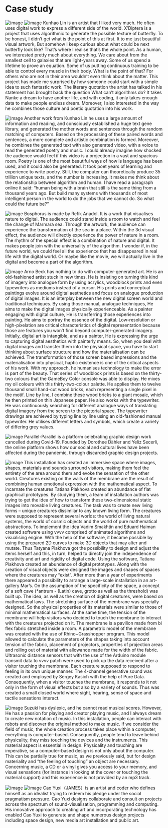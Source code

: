 # Case study

![image](https://github.com/ShidiX-1/Slave-to-the-Algorithm-A1/blob/master/Case%20study/sko/case%20study.jpg)
![image](https://github.com/ShidiX-1/Slave-to-the-Algorithm-A1/blob/master/Case%20study/sko/case%20study2.jpg)
Kunhao Lin is an artist that I liked very much. He often uses digital work to express a different side of the world. X’Diptera is a project that uses algorithmic to generate the possible texture of butterfly. To be honest, I didn’t get what is the point of this at first. It to me just beautiful visual artwork, But somehow I keep curious about what could be next butterfly look like? That’s where I realise that’s the whole point. As a human, we interested pretty much about everything. We care about from the smallest cell to galaxies that are light-years away. Some of us spend a lifetime to prove an equation. Some of us putting continuous training to be able to control every muscle in their body. What is the point of that? For others who are not in their area wouldn’t even think about the matter. 
This project has made me surprised by how someone could start with a simple idea to such fantastic work. The literary quotation the artist has talked in his statement has brought back the question What can’t algorithms do? It takes Nanke a dream to have another life, and with coding, it only takes enough data to make people endless dream. Moreover, I also interested in the way he combines those culture and poetic quotation into his work.

![image](https://github.com/ShidiX-1/Slave-to-the-Algorithm-A1/blob/master/Case%20study/sko/case%20study3.jpg)
Another work from Kunhao Lin he uses a large amount of information and reading, and consciously established a huge text gene library, and generated the mother words and sentences through the random matching of computers. Based on the processing of these paired words and sentences, a more complete and artistic combination is formed. Moreover, he combines the generated text with also generated video, with a voice to read the generated poetry and music. I could already imagine how shocked the audience would feel if this video is a projection in a vast and spacious room.
Poetry is one of the most beautiful ways of how is language has been used, and it could also be generated. It took poet years of learning and experience to write poetry. Still, the computer can theoretically produce 35 trillion unique texts, and the number is increasing. It makes me think about the relationship between algorithm and human. I have read a paragraph online it said: “human being with a brain that still is the same thing from a thousand years ago. But build many systems with thousands of most intelligent person in the world to do the jobs that we cannot do. So what could the future be?” 

![image](https://github.com/ShidiX-1/Slave-to-the-Algorithm-A1/blob/master/Case%20study/sko/case%20study4.jpg)
Bosphorus is made by Refik Anadol. It is a  work that visualises nature to digital. The audience could stand inside a room to watch and feel the change of Marmara sea. Through the artwork, the audience can experience the transformation of the sea in a place. Within the 3d visual effect, the audience will directly experience the power of nature in a room. The rhythm of the special effect is a combination of nature and digital. It makes people join with the universality of the algorithm. I wonder if, in the future world, we could feel all the experience that has disappeared in real life with the digital world. Or maybe like the movie, we will actually live in the digital and become a part of the algorithm.

![image](https://github.com/ShidiX-1/Slave-to-the-Algorithm-A1/blob/master/Case%20study/sko/case%20study5.jpg)
Arno Beck has nothing to do with computer-generated art. He is an old-fashioned artist stuck in new times. He is insisting on turning this kind of imagery into analogue form by using acrylics, woodblock prints and even typewriters as mediums instead of a cursor.
 His prints and conceptual paintings evolve around digital aesthetics and focus on analogue production of digital images. It is an interplay between the new digital screen world and traditional techniques. By using those manual, analogue techniques, He aims to make the digital images physically experienceable.
As a painter engaging with digital culture, He is transferring those experiences into painting. He aims to portray the essence of the digital. Low-resolution or high-pixelation are critical characteristics of digital representation because those are features you won’t find beyond computer-generated imagery.
Initially, digital art is intangible, and as a painter, He is expressing the urge to capturing digital aesthetics with painterly means. So, when you deal with digital images and transfer them into the physical space, you have to start thinking about surface structure and how the materialisation can be achieved. The transformation of those screen based impressions and the materialisation into physical, haptic existence is one of the critical aspects of his work. With my approach, he humanises technology to make the error is part of the beauty.
That series of woodblock prints is based on the thirty-two colours that the GameBoy Color console was able to display. He mixes my oil colours with this thirty-two-colour palette. He applies them to twelve thousand small hand-cut wood bricks, each representing a single pixel in the motif. Line by line, I combine these wood bricks to a giant mosaic, which he then printed on thin Japanese paper. He also works with the typewriter. He was continuously searching for different analogue ways of translating digital imagery from the screen to the pictorial space. The typewriter drawings are achieved by typing line by line using an old-fashioned manual typewriter. He utilises different letters and symbols, which create a variety of differing grey values.

![image](https://github.com/ShidiX-1/Slave-to-the-Algorithm-A1/blob/master/Case%20study/sko/case%20study6.jpg)
Parallel-Parallel is a platform celebrating graphic design work cancelled during Covid-19.
Founded by Dorothee Dähler and Yeliz Secerli, the online platform shows how our social and cultural lives have been affected during the pandemic, through discarded graphic design projects.

![image](https://github.com/ShidiX-1/Slave-to-the-Algorithm-A1/blob/master/Case%20study/sko/case%20study7.jpg)
This installation has created an immersive space where images, shapes, materials and sounds surround visitors, making them feel the entirety of the area around them and evoke the sensation of the other world.
Creatures existing on the walls of the membrane are the result of combining human emotional expression with the mathematical aspect.
To incarnate the creatures Tatiana Plakhova created an abundance of flat graphical prototypes. By studying them, a team of installation authors was trying to get the idea of how to transform these two-dimensional static images into movable living creatures. The task was to create new living forms – unique creatures dissimilar to any known living form. The creatures were supposed to represent several worlds: the world of living natural systems, the world of cosmic objects and the world of pure mathematical abstractions.
To implement the idea Vadim Smakhtin and Eduard Haiman created software using vvvv comprised of animated algorithms and visualising engine. With the help of the software, it became possible by using the prepared 2D curves to make 3D objects that may alter and mutate. Thus Tatyana Plakhova got the possibility to design and adjust the items herself and this, in turn, helped to directly join the independence of creativity and art and rigidity of digital code. Using the software, Tatiana Plakhova created an abundance of digital prototypes.
Along with the creation of visual objects were designed the images and shapes of spaces where the creatures may “exist”. After more than a year of experiments there appeared a possibility to arrange a large-scale installation in an art-gallery Mar’s. On the assumption of the specificity of the space, a concept of a soft cave (*antrum - (Latin) cave, grotto as well as the threshold) was built up. The idea, as well as the creation of digital creatures, were based on mathematical laws.
The stretching surface of the membrane was specially designed. So the physical properties of its materials were similar to those of minimal mathematical surfaces. At the same time, the tension of the membrane will help visitors who decided to touch the membrane to interact with the creatures projected on it. The membrane is a pavilion made from bi flex fabric stretched inside a room.
A parametric model of the membrane was created with the use of Rhino+Grasshopper program. This model allowed to calculate the parameters of the shapes taking into account tension of the fabric, placement of projectors, properties of projection areas and rolling out of material with allowance made for the width of the fabric.
Ultrasonic distance sensors that with the use of the Arduino module transmit data to vvvv patch were used to pick up the data received after a visitor touching the membrane. Each creature supposed to respond to feeling in its own unique manner.
The 4-channel generative sound was created and employed by Sergey Kasich with the help of Pure Data. Consequently, when a visitor touches the membrane, it responds to it not only in the form of visual effects but also by a variety of sounds.
Thus was created a small closed world where sight, hearing, sense of space and tactile sensations interact.

![image](https://github.com/ShidiX-1/Slave-to-the-Algorithm-A1/blob/master/Case%20study/sko/case%20study8.jpg)
Suzuki has dyslexic, and he cannot read musical scores. However, He has a passion for playing and creator playing music, and I always dream to create new notation of music. In this installation, people can interact with robots and discover the original method to make music.
If we consider the field of music, the whole creation process takes place within a computer, everything is computer-based. Consequently, people tend to leave behind physicality, they miss touching the devices and the instruments.
This material aspect is essential in design. Physicality and touching are imperative, so a computer-based design is not only about the computer. This can be partially true for music, as we previously said, but for design materiality and “the feeling of touching” an object are necessary. Concerning music, a CD or a vinyl gives you access to your memory, and visual sensations (for instance in looking at the cover or touching the material support) and this experience is not provided by an mp3 track.

![image](https://github.com/ShidiX-1/Slave-to-the-Algorithm-A1/blob/master/Case%20study/sko/case%20study9.jpg)
![image](https://github.com/ShidiX-1/Slave-to-the-Algorithm-A1/blob/master/Case%20study/sko/case%20study10.jpg)
Cao Yuxi（JAMES）is an artist and coder who defines himself as an idealist trying to redeem his pledge under the social pragmatism pressure.
Cao Yuxi designs collaborate and consult on projects across the spectrum of sound-visualisation, programming and computing. His innovative approach to creating art and incorporating technology has enabled Cao Yuxi to generate and shape numerous design projects including space design, new media art installation and public art.
